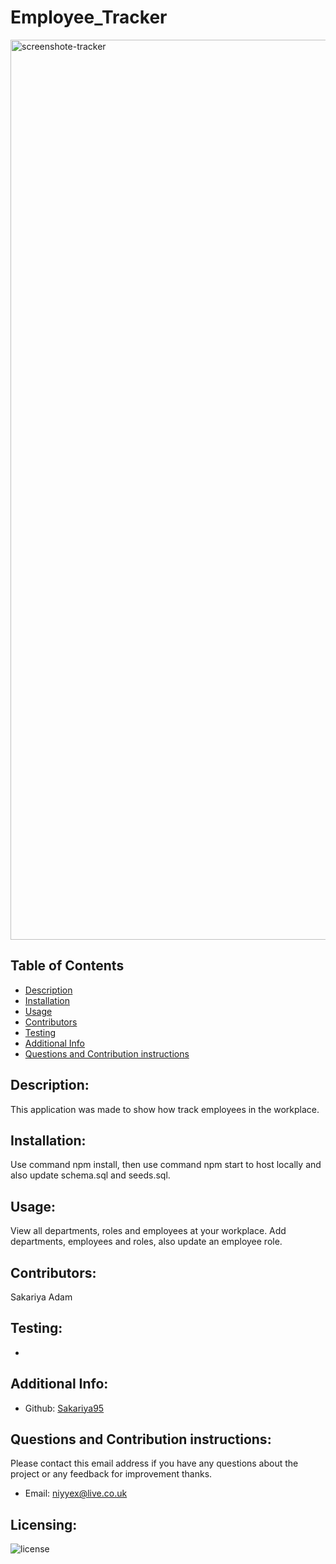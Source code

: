 # Employee_Tracker

<img width="1440" alt="screenshote-tracker" src="https://user-images.githubusercontent.com/117317560/217966085-f49c03f5-722e-4f29-b3f1-696294e8327f.png">



## Table of Contents

- [Description](#description)
- [Installation](#installation)
- [Usage](#usage)
- [Contributors](#contributors)
- [Testing](#testing)
- [Additional Info](#additional-info)
- [Questions and Contribution instructions](#questions-and-contribution-instructions)

## Description:

This application was made to show how track employees in the workplace.

## Installation:

Use command npm install, then use command npm start to host locally and also update schema.sql and seeds.sql.

## Usage:

View all departments, roles and employees at your workplace. Add departments, employees and roles, also update an employee role.

## Contributors:

Sakariya Adam

## Testing:

-

## Additional Info:

- Github: [Sakariya95](https://github.com/Sakariya95)

## Questions and Contribution instructions:

Please contact this email address if you have any questions about the project or any feedback for improvement thanks.

- Email: niyyex@live.co.uk

## Licensing:

![license](https://img.shields.io/badge/license-MIT-blue)

